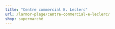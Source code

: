 ```yaml
---
title: "Centre commercial E. Leclerc"
url: /larmor-plage/centre-commercial-e-leclerc/
shop: supermarché
---
```

